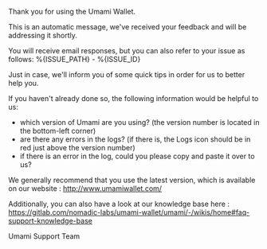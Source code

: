 Thank you for using the Umami Wallet.

This is an automatic message, we've received your feedback and will be addressing it shortly.

You will receive email responses, but you can also refer to your issue as follows: %{ISSUE_PATH} - %{ISSUE_ID} 

Just in case, we'll inform you of some quick tips in order for us to better help you.

If you haven't already done so, the following information would be helpful to us:
 * which version of Umami are you using? (the version number is located in the bottom-left corner)
 * are there any errors in the logs? (if there is, the Logs icon should be in red just above the version number)
 * if there is an error in the log, could you please copy and paste it over to us?

We generally recommend that you use the latest version, which is available on our website : http://www.umamiwallet.com/

Additionally, you can also have a look at our knowledge base here :
https://gitlab.com/nomadic-labs/umami-wallet/umami/-/wikis/home#faq-support-knowledge-base 

Umami Support Team
